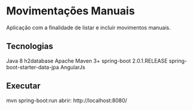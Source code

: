 # Movimentações Manuais

Aplicação com a finalidade de listar e incluir movimentos manuais.


## Tecnologias
Java 8
h2database
Apache Maven 3+
spring-boot 2.0.1.RELEASE
spring-boot-starter-data-jpa
AngularJs

## Executar
mvn spring-boot:run
abrir: http://localhost:8080/

